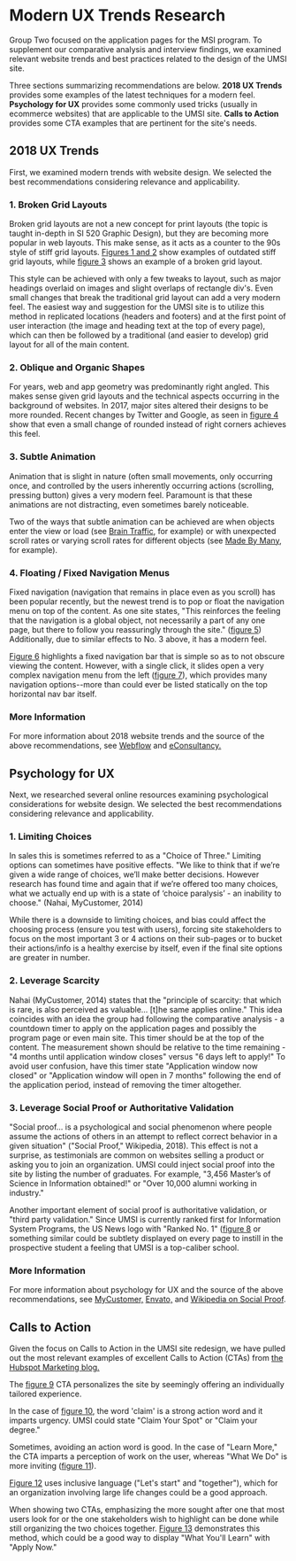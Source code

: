 # Modern UX Trends Research
Group Two focused on the application pages for the MSI program. To supplement our comparative analysis and interview findings, we examined relevant website trends and best practices related to the design of the UMSI site.

Three sections summarizing recommendations are below. __2018 UX Trends__ provides some examples of the latest techniques for a modern feel. __Psychology for UX__ provides some commonly used tricks (usually in ecommerce websites) that are applicable to the UMSI site. __Calls to Action__ provides some CTA examples that are pertinent for the site's needs.

## 2018 UX Trends
First, we examined modern trends with website design. We selected the best recommendations considering relevance and applicability.

### 1. Broken Grid Layouts
Broken grid layouts are not a new concept for print layouts (the topic is taught in-depth in SI 520 Graphic Design), but they are becoming more popular in web layouts.  This make sense, as it acts as a counter to the 90s style of stiff grid layouts. [Figures 1 and 2](https://github.com/mfldavidson/si631-umsi-site/blob/master/Figure%20R1.png?raw=true) show examples of outdated stiff grid layouts, while [figure 3](https://github.com/mfldavidson/si631-umsi-site/blob/master/Figure%20R3.png?raw=true) shows an example of a broken grid layout.

This style can be achieved with only a few tweaks to layout, such as major headings overlaid on images and slight overlaps of rectangle div's. Even small changes that break the traditional grid layout can add a very modern feel. The easiest way and suggestion for the UMSI site is to utilize this method in replicated locations (headers and footers) and at the first point of user interaction (the image and heading text at the top of every page), which can then be followed by a traditional (and easier to develop) grid layout for all of the main content.

### 2. Oblique and Organic Shapes
For years, web and app geometry was predominantly right angled. This makes sense given grid layouts and the technical aspects occurring in the background of websites. In 2017, major sites altered their designs to be more rounded. Recent changes by Twitter and Google, as seen in [figure 4](https://github.com/mfldavidson/si631-umsi-site/blob/master/Figure%20R4.png) show that even a small change of rounded instead of right corners achieves this feel.

### 3. Subtle Animation
Animation that is slight in nature (often small movements, only occurring once, and controlled by the users inherently occurring actions (scrolling, pressing button) gives a very modern feel. Paramount is that these animations are not distracting, even sometimes barely noticeable.

Two of the ways that subtle animation can be achieved are when objects enter the view or load (see [Brain Traffic](http://www.braintraffic.com), for example) or with unexpected scroll rates or varying scroll rates for different objects  (see [Made By Many](https://www.madebymany.com), for example).

### 4. Floating / Fixed Navigation Menus
Fixed navigation (navigation that remains in place even as you scroll) has been popular recently, but the newest trend is to pop or float the navigation menu on top of the content.  As one site states, "This reinforces the feeling that the navigation is a global object, not necessarily a part of any one page, but there to follow you reassuringly through the site." ([figure 5](https://github.com/mfldavidson/si631-umsi-site/blob/master/Figure%20R5.png))  Additionally, due to similar effects to No. 3 above, it has a modern feel.

[Figure 6](https://gitlab.si.umich.edu/borromean/t22/raw/master/Figure%20R6.png) highlights a fixed navigation bar that is simple so as to not obscure viewing the content. However, with a single click, it slides open a very complex navigation menu from the left ([figure 7](https://github.com/mfldavidson/si631-umsi-site/blob/master/Figure%20R7.png)), which provides many navigation options--more than could ever be listed statically on the top horizontal nav bar itself.

### More Information
For more information about 2018 website trends and the source of the above recommendations, see [Webflow](https://webflow.com/blog/19-web-design-trends-for-2018) and [eConsultancy.](https://www.econsultancy.com/blog/69683-10-no-nonsense-web-design-trends-for-2018)

## Psychology for UX
Next, we researched several online resources examining psychological considerations for website design. We selected the best recommendations considering relevance and  applicability.

### 1. Limiting Choices 
In sales this is sometimes referred to as a "Choice of Three." Limiting options can sometimes have positive effects. "We like to think that if we’re given a wide range of choices, we’ll make better decisions. However research has found time and again that if we’re offered too many choices, what we actually end up with is a state of ‘choice paralysis’ - an inability to choose." (Nahai, MyCustomer, 2014)

While there is a downside to limiting choices, and bias could affect the choosing process (ensure you test with users), forcing site stakeholders to focus on the most important 3 or 4 actions on their sub-pages or to bucket their actions/info is a healthy exercise by itself, even if the final site options are greater in number.

### 2. Leverage Scarcity 
Nahai (MyCustomer, 2014) states that the "principle of scarcity: that which is rare, is also perceived as valuable... [t]he same applies online." This idea coincides with an idea the group had following the comparative analysis - a countdown timer to apply on the application pages and possibly the program page or even main site. This timer should be at the top of the content. The measurement shown should be relative to the time remaining - "4 months until application window closes" versus "6 days left to apply!" To avoid user confusion, have this timer state "Application window now closed" or "Application window will open in 7 months" following the end of the application period, instead of removing the timer altogether.

### 3. Leverage Social Proof or Authoritative Validation
"Social proof... is a psychological and social phenomenon where people assume the actions of others in an attempt to reflect correct behavior in a given situation" ("Social Proof," Wikipedia, 2018). This effect is not a surprise, as testimonials are common on websites selling a product or asking you to join an organization. UMSI could inject social proof into the site by listing the number of graduates. For example, "3,456 Master’s of Science in Information obtained!" or "Over 10,000 alumni working in industry."

Another important element of social proof is authoritative validation, or "third party validation." Since UMSI is currently ranked first for Information System Programs, the US News logo with "Ranked No. 1" ([figure 8](https://github.com/mfldavidson/si631-umsi-site/blob/url-changes/Figure%20R8.png?raw=true) or something similar could be subtlety displayed on every page to instill in the prospective student a feeling that UMSI is a top-caliber school.

### More Information
For more information about psychology for UX and the source of the above recommendations, see [MyCustomer,](https://www.mycustomer.com/selling/ecommerce/ecommerce-five-top-tips-from-psychology-to-help-you-sell-online)  [Envato,](https://business.tutsplus.com/tutorials/how-to-increase-your-online-sales-with-psychological-triggers--cms-27065) and [Wikipedia on Social Proof](https://en.wikipedia.org/wiki/Social_proof).

## Calls to Action
Given the focus on Calls to Action in the UMSI site redesign, we have pulled out the most relevant examples of excellent Calls to Action (CTAs) from [the Hubspot Marketing blog.](https://blog.hubspot.com/marketing/great-call-to-action-examples)

The [figure 9](https://github.com/mfldavidson/si631-umsi-site/blob/master/Figure%20R9.png) CTA personalizes the site by seemingly offering an individually tailored experience.

In the case of [figure 10](https://github.com/mfldavidson/si631-umsi-site/blob/master/Figure%20R10.png), the word 'claim' is a strong action word and it imparts urgency.  UMSI could state "Claim Your Spot" or "Claim your degree."

Sometimes, avoiding an action word is good.  In the case of "Learn More," the CTA imparts a perception of work on the user, whereas "What We Do" is more inviting ([figure 11](https://github.com/mfldavidson/si631-umsi-site/blob/master/Figure%20R11.png)).

[Figure 12](https://github.com/mfldavidson/si631-umsi-site/blob/master/Figure%20R12.png) uses inclusive language ("Let's start" and "together"), which for an organization involving large life changes could be a good approach.

When showing two CTAs, emphasizing the more sought after one that most users look for or the one stakeholders wish to highlight can be done while still organizing the two choices together. [Figure 13](https://github.com/mfldavidson/si631-umsi-site/blob/master/Figure%20R13.png) demonstrates this method, which could be a good way to display "What You'll Learn" with "Apply Now."
